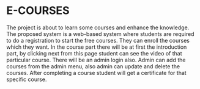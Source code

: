 # E-COURSES

The project is about to learn some courses and enhance the knowledge. The proposed system is a web-based system where students are required to do a registration to start the free courses. They can enroll the courses which they want. In the course part there will be at first the introduction part, by clicking next from this page student can see the video of that particular course. There will be an admin login also. Admin can add the courses from the admin menu, also admin can update and delete the courses. After completing a course student will get a certificate for that specific course.
